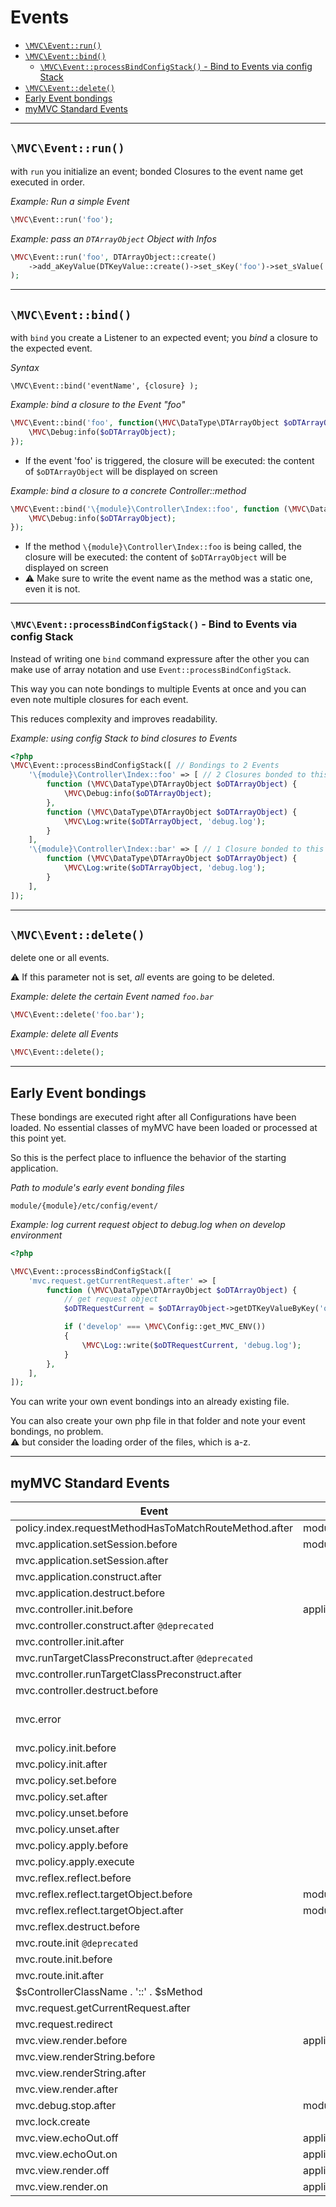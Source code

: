 
# Events

- [`\MVC\Event::run()`](#event-run)
- [`\MVC\Event::bind()`](#event-bind)
  - [`\MVC\Event::processBindConfigStack()` - Bind to Events via config Stack](#processBindConfigStack)
- [`\MVC\Event::delete()`](#event-delete) 
- [Early Event bondings](#Early-Event-bondings)
- [myMVC Standard Events](#myMVCStandardEvents)

------------------------------------------------------------------------------------------------------------------------

<a id="event-run"></a>
## `\MVC\Event::run()` 

with `run` you initialize an event; bonded Closures to the event name get executed in order.

_Example: Run a simple Event_
~~~php
\MVC\Event::run('foo');
~~~

_Example: pass an `DTArrayObject` Object with Infos_  
~~~php
\MVC\Event::run('foo', DTArrayObject::create()
    ->add_aKeyValue(DTKeyValue::create()->set_sKey('foo')->set_sValue('bar'))
);
~~~

------------------------------------------------------------------------------------------------------------------------

<a id="event-bind"></a>
## `\MVC\Event::bind()`

with `bind` you create a Listener to an expected event;
you _bind_ a closure to the expected event.

_Syntax_
~~~
\MVC\Event::bind('eventName', {closure} );
~~~

_Example: bind a closure to the Event "foo"_
~~~php
\MVC\Event::bind('foo', function(\MVC\DataType\DTArrayObject $oDTArrayObject) {
    \MVC\Debug:info($oDTArrayObject);
});
~~~
- If the event 'foo' is triggered, the closure will be executed: the content of `$oDTArrayObject` will be displayed on screen

_Example: bind a closure to a concrete Controller::method_ 
~~~php
\MVC\Event::bind('\{module}\Controller\Index::foo', function (\MVC\DataType\DTArrayObject $oDTArrayObject) {
    \MVC\Debug:info($oDTArrayObject);
});
~~~
- If the method `\{module}\Controller\Index::foo` is being called, the closure will be executed: the content of `$oDTArrayObject` will be displayed on screen
- ⚠ Make sure to write the event name as the method was a static one, even it is not.

------------------------------------------------------------------------------------------------------------------------

<a id="processBindConfigStack"></a>
### `\MVC\Event::processBindConfigStack()` - Bind to Events via config Stack

Instead of writing one `bind` command expressure after the other you can make use of array notation and use `Event::processBindConfigStack`.

This way you can note bondings to multiple Events at once and you can even note multiple closures for each event.

This reduces complexity and improves readability.

_Example: using config Stack to bind closures to Events_  
~~~php
<?php
\MVC\Event::processBindConfigStack([ // Bondings to 2 Events
    '\{module}\Controller\Index::foo' => [ // 2 Closures bonded to this Event
        function (\MVC\DataType\DTArrayObject $oDTArrayObject) {      
            \MVC\Debug:info($oDTArrayObject);
        },
        function (\MVC\DataType\DTArrayObject $oDTArrayObject) {      
            \MVC\Log:write($oDTArrayObject, 'debug.log');
        }
    ],
    '\{module}\Controller\Index::bar' => [ // 1 Closure bonded to this Event
        function (\MVC\DataType\DTArrayObject $oDTArrayObject) {      
            \MVC\Log:write($oDTArrayObject, 'debug.log');
        }
    ],    
]);
~~~

------------------------------------------------------------------------------------------------------------------------

<a id="event-delete"></a>
## `\MVC\Event::delete()`

delete one or all events. 

⚠ If this parameter not is set, *all* events are going to be deleted.

_Example: delete the certain Event named `foo.bar`_  
~~~php
\MVC\Event::delete('foo.bar');
~~~

_Example: delete *all* Events_  
~~~php
\MVC\Event::delete();
~~~

------------------------------------------------------------------------------------------------------------------------

<a id="Early-Event-bondings"></a>
## Early Event bondings

These bondings are executed right after all Configurations have been loaded. No essential classes of myMVC have been loaded or processed at this point yet. 

So this is the perfect place to influence the behavior of the starting application.

_Path to module's early event bonding files_    
~~~
module/{module}/etc/config/event/
~~~

_Example: log current request object to debug.log when on develop environment_    
~~~php
<?php

\MVC\Event::processBindConfigStack([
    'mvc.request.getCurrentRequest.after' => [
        function (\MVC\DataType\DTArrayObject $oDTArrayObject) {
            // get request object
            $oDTRequestCurrent = $oDTArrayObject->getDTKeyValueByKey('oDTRequestCurrent')->get_sValue();

            if ('develop' === \MVC\Config::get_MVC_ENV())
            {
                \MVC\Log::write($oDTRequestCurrent, 'debug.log');
            }
        },
    ],
]);
~~~

You can write your own event bondings into an already existing file.

You can also create your own php file in that folder and note your event bondings, no problem.  
⚠ but consider the loading order of the files, which is a-z.


------------------------------------------------------------------------------------------------------------------------

<a id="myMVCStandardEvents"></a>
## myMVC Standard Events 

| Event                                                 | `Event::bind` perforemd in             | `Event::run` located in                                                                                             |
|-------------------------------------------------------|----------------------------------------|---------------------------------------------------------------------------------------------------------------------|
| policy.index.requestMethodHasToMatchRouteMethod.after | modules/{module}/etc/event/policy.php  | modules/{module}/Policy/Index.php                                                                                   |
| mvc.application.setSession.before                     | modules/{module}/etc/event/default.php | application/library/MVC/Application.php                                                                             |
| mvc.application.setSession.after                      |                                        | application/library/MVC/Application.php                                                                             |
| mvc.application.construct.after                       |                                        | application/library/MVC/Application.php                                                                             |
| mvc.application.destruct.before                       |                                        | application/library/MVC/Application.php                                                                             |
| mvc.controller.init.before                            | application/library/MVC/Request.php    | application/library/MVC/Controller.php                                                                              |
| mvc.controller.construct.after `@deprecated`          |                                        | application/library/MVC/Controller.php                                                                              |
| mvc.controller.init.after                             |                                        | application/library/MVC/Controller.php                                                                              |
| mvc.runTargetClassPreconstruct.after `@deprecated`    |                                        | application/library/MVC/Controller.php                                                                              |
| mvc.controller.runTargetClassPreconstruct.after       |                                        | application/library/MVC/Controller.php                                                                              |
| mvc.controller.destruct.before                        |                                        | application/library/MVC/Controller.php                                                                              |
| mvc.error                                             |                                        | application/library/MVC/Controller.php<br>application/library/MVC/Request.php<br>application/library/MVC/Policy.php |
| mvc.policy.init.before                                |                                        | application/library/MVC/Policy.php                                                                                  |
| mvc.policy.init.after                                 |                                        | application/library/MVC/Policy.php                                                                                  |
| mvc.policy.set.before                                 |                                        | application/library/MVC/Policy.php                                                                                  |
| mvc.policy.set.after                                  |                                        | application/library/MVC/Policy.php                                                                                  |
| mvc.policy.unset.before                               |                                        | application/library/MVC/Policy.php                                                                                  |
| mvc.policy.unset.after                                |                                        | application/library/MVC/Policy.php                                                                                  |
| mvc.policy.apply.before                               |                                        | application/library/MVC/Policy.php                                                                                  |
| mvc.policy.apply.execute                              |                                        | application/library/MVC/Policy.php                                                                                  |
| mvc.reflex.reflect.before                             |                                        | application/library/MVC/Reflex.php                                                                                  |
| mvc.reflex.reflect.targetObject.before                | modules/{module}/etc/event/default.php | application/library/MVC/Reflex.php                                                                                  |
| mvc.reflex.reflect.targetObject.after                 | modules/{module}/etc/event/default.php | application/library/MVC/Reflex.php                                                                                  |
| mvc.reflex.destruct.before                            |                                        | application/library/MVC/Reflex.php                                                                                  |
| mvc.route.init `@deprecated`                          |                                        | application/library/MVC/Route.php                                                                                   |
| mvc.route.init.before                                 |                                        | application/library/MVC/Route.php                                                                                   |
| mvc.route.init.after                                  |                                        | application/library/MVC/Route.php                                                                                   |
| $sControllerClassName . '::' . $sMethod               |                                        | application/library/MVC/Reflex.php                                                                                  |
| mvc.request.getCurrentRequest.after                   |                                        | application/library/MVC/Request.php                                                                                 |
| mvc.request.redirect                                  |                                        | application/library/MVC/Request.php                                                                                 |
| mvc.view.render.before                                | application/library/MVC/InfoTool.php   | application/library/MVC/View.php                                                                                    |
| mvc.view.renderString.before                          |                                        | application/library/MVC/View.php                                                                                    |
| mvc.view.renderString.after                           |                                        | application/library/MVC/View.php                                                                                    |
| mvc.view.render.after                                 |                                        | application/library/MVC/View.php                                                                                    |
| mvc.debug.stop.after                                  | modules/Doc/etc/event/default.php      | application/library/MVC/Debug.php                                                                                   |
| mvc.lock.create                                       |                                        | application/library/MVC/Lock.php                                                                                    |
| mvc.view.echoOut.off                                  | application/library/MVC/View.php       |                                                                                                                     |
| mvc.view.echoOut.on                                   | application/library/MVC/View.php       |                                                                                                                     |
| mvc.view.render.off                                   | application/library/MVC/View.php       |                                                                                                                     |
| mvc.view.render.on                                    | application/library/MVC/View.php       |                                                                                                                     |
